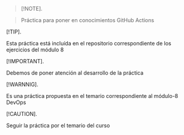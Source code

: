 > [!NOTE].

> Práctica para poner en conocimientos GitHub Actions

[!TIP].

Esta práctica está incluída en el repositorio correspondiente de los ejercicios del módulo 8

[!IMPORTANT].

Debemos de poner atención al desarrollo de la práctica

[!WARNNIG].

Es una práctica propuesta en el temario correspondiente al módulo-8 DevOps

[!CAUTION].

Seguir la práctica por el temario del curso
